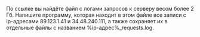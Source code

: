 По ссылке вы найдёте файл с логами запросов к серверу весом более 2 Гб. Напишите программу,
которая находит в этом файле все записи с ip-адресами 89.123.1.41 и 34.48.240.111, а также
сохраняет их в отдельные файлы с названием %ip-адрес%\_requests.log.
